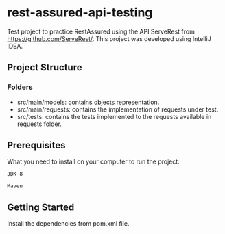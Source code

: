 # rest-assured-api-testing

Test project to practice RestAssured using the API ServeRest from https://github.com/ServeRest/. This project was developed using IntelliJ IDEA.

## Project Structure

### Folders

* src/main/models: contains objects representation.
* src/main/requests: contains the implementation of requests under test.
* src/tests: contains the tests implemented to the requests available in requests folder.

## Prerequisites

What you need to install on your computer to run the project:

```
JDK 8
```

```
Maven
```

## Getting Started

Install the dependencies from pom.xml file.
